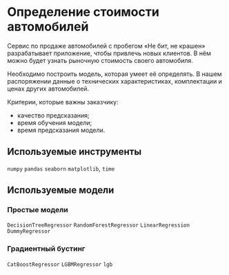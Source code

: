 # Определение стоимости автомобилей

Сервис по продаже автомобилей с пробегом «Не бит, не крашен» разрабатывает приложение, чтобы привлечь новых клиентов. В нём можно будет узнать рыночную стоимость своего автомобиля.

Необходимо построить модель, которая умеет её определять. В нашем распоряжении данные о технических характеристиках, комплектации и ценах других автомобилей.

Критерии, которые важны заказчику:
- качество предсказания;
- время обучения модели;
- время предсказания модели.

## Используемые инструменты

`numpy` `pandas` `seaborn` `matplotlib`, `time`

## Используемые модели

### Простые модели

`DecisionTreeRegressor` `RandomForestRegressor` `LinearRegression` `DummyRegressor`

### Градиентный бустинг

`CatBoostRegressor` `LGBMRegressor` `lgb` 

